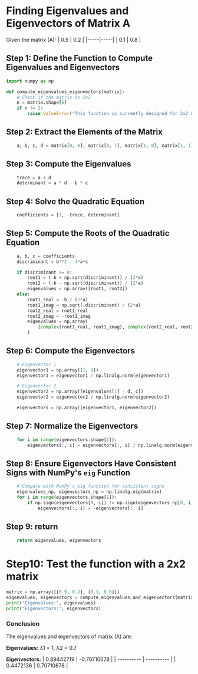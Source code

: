 # Finding Eigenvalues and Eigenvectors of Matrix A

Given the matrix \(A\):
| 0.9 | 0.2 |
|-----|-----|
| 0.1 | 0.8 |

## Step 1: Define the Function to Compute Eigenvalues and Eigenvectors

```python
import numpy as np

def compute_eigenvalues_eigenvectors(matrix):
    # Check if the matrix is 2x2
    n = matrix.shape[0]
    if n != 2:
        raise ValueError("This function is currently designed for 2x2 matrices.")
```

## Step 2: Extract the Elements of the Matrix

```python
    a, b, c, d = matrix[0, 0], matrix[0, 1], matrix[1, 0], matrix[1, 1]
```

## Step 3: Compute the Eigenvalues

```python
    trace = a + d
    determinant = a * d - b * c
```

## Step 4: Solve the Quadratic Equation

```python
    coefficients = [1, -trace, determinant]
```

## Step 5: Compute the Roots of the Quadratic Equation

```python
    a, b, c = coefficients
    discriminant = b**2 - 4*a*c

    if discriminant >= 0:
        root1 = (-b + np.sqrt(discriminant)) / (2*a)
        root2 = (-b - np.sqrt(discriminant)) / (2*a)
        eigenvalues = np.array([root1, root2])
    else:
        root1_real = -b / (2*a)
        root1_imag = np.sqrt(-discriminant) / (2*a)
        root2_real = root1_real
        root2_imag = -root1_imag
        eigenvalues = np.array(
            [complex(root1_real, root1_imag), complex(root2_real, root2_imag)]
        )
```

## Step 6: Compute the Eigenvectors

```python
    # Eigenvector 1
    eigenvector1 = np.array([1, 0])
    eigenvector1 = eigenvector1 / np.linalg.norm(eigenvector1)

    # Eigenvector 2
    eigenvector2 = np.array([eigenvalues[1] - d, c])
    eigenvector2 = eigenvector2 / np.linalg.norm(eigenvector2)

    eigenvectors = np.array([eigenvector1, eigenvector2])
```

## Step 7: Normalize the Eigenvectors

```python
    for i in range(eigenvectors.shape[1]):
        eigenvectors[:, i] = eigenvectors[:, i] / np.linalg.norm(eigenvectors[:, i])
```

## Step 8: Ensure Eigenvectors Have Consistent Signs with NumPy's `eig` Function

```python
    # Compare with NumPy's eig function for consistent signs
    eigenvalues_np, eigenvectors_np = np.linalg.eig(matrix)
    for i in range(eigenvectors.shape[1]):
        if np.sign(eigenvectors[0, i]) != np.sign(eigenvectors_np[0, i]):
            eigenvectors[:, i] = -eigenvectors[:, i]
```

## Step 9: return

```python
    return eigenvalues, eigenvectors
```

# Step10: Test the function with a 2x2 matrix

```python
matrix = np.array([[0.9, 0.2], [0.1, 0.8]])
eigenvalues, eigenvectors = compute_eigenvalues_and_eigenvectors(matrix)
print("Eigenvalues:", eigenvalues)
print("Eigenvectors:", eigenvectors)
```

### Conclusion

The eigenvalues and eigenvectors of matrix \(A\) are:

**Eigenvalues:**
λ1 = 1, λ2 = 0.7

**Eigenvectors:**
| 0.89442719 | -0.70710678 |
| ---------- | ---------- |
| 0.4472136 | 0.70710678 |
